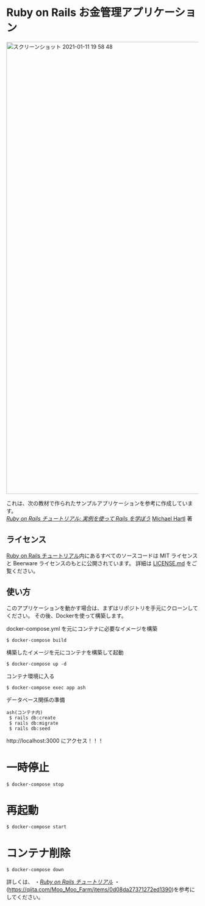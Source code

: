# Ruby on Rails お金管理アプリケーション

<img width="1182" alt="スクリーンショット 2021-01-11 19 58 48" src="https://user-images.githubusercontent.com/76393333/104176362-727c6480-544a-11eb-80d1-a947c795ed2a.png">

これは、次の教材で作られたサンプルアプリケーションを参考に作成しています。   
[*Ruby on Rails チュートリアル: 実例を使って Rails を学ぼう*](http://railstutorial.jp/)
[Michael Hartl](http://www.michaelhartl.com/) 著

## ライセンス

[Ruby on Rails チュートリアル](http://railstutorial.jp/)内にあるすべてのソースコードは
MIT ライセンスと Beerware ライセンスのもとに公開されています。
詳細は [LICENSE.md](LICENSE.md) をご覧ください。

## 使い方

このアプリケーションを動かす場合は、まずはリポジトリを手元にクローンしてください。
その後、Dockerを使って構築します。

docker-compose.yml を元にコンテナに必要なイメージを構築
```
$ docker-compose build
```

構築したイメージを元にコンテナを構築して起動
```
$ docker-compose up -d
```

コンテナ環境に入る
```
$ docker-compose exec app ash
```

データベース関係の準備
```
ash(コンテナ内)
 $ rails db:create
 $ rails db:migrate
 $ rails db:seed
```

http://localhost:3000 にアクセス！！！


# 一時停止
```
$ docker-compose stop
```
# 再起動
```
$ docker-compose start
```
# コンテナ削除
```
$ docker-compose down
```
詳しくは、
・[*Ruby on Rails チュートリアル*](http://railstutorial.jp/)
・(https://qiita.com/Moo_Moo_Farm/items/0d08da27371272ed1390)を参考にしてください。
